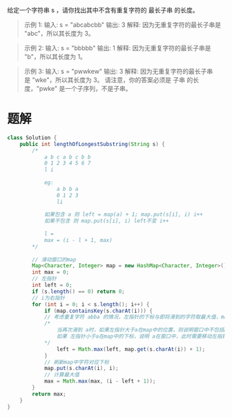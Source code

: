 给定一个字符串 s ，请你找出其中不含有重复字符的 最长子串 的长度。

>示例 1:
>输入: s = "abcabcbb"
>输出: 3 
>解释: 因为无重复字符的最长子串是 "abc"，所以其长度为 3。

>示例 2:
>输入: s = "bbbbb"
>输出: 1
>解释: 因为无重复字符的最长子串是 "b"，所以其长度为 1。

>示例 3:
>输入: s = "pwwkew"
>输出: 3
>解释: 因为无重复字符的最长子串是 "wke"，所以其长度为 3。
>请注意，你的答案必须是 子串 的长度，"pwke" 是一个子序列，不是子串。   

# 题解
```java
class Solution {
	public int lengthOfLongestSubstring(String s) {
		/*			
			a b c a b c b b
			0 1 2 3 4 5 6 7
			l i
			
			eg:
				a b b a
				0 1 2 3
				li
			
			如果包含 a 则 left = map(a) + 1; map.put(s[i], i) i++
			如果不包含 则 map.put(s[i], i) left不变 i++
			
			l =
			max = (i - l + 1, max)
		*/
		
		// 滑动窗口的map
		Map<Character, Integer> map = new HashMap<Character, Integer>();
		int max = 0;
		// 左指针
		int left = 0;
		if (s.length() == 0) return 0;
		// i为右指针	
		for (int i = 0; i < s.length(); i++) {
			if (map.containsKey(s.charAt(i))) {			
			// 考虑重复字符 abba 的情况，左指针的下标与即将滑到的字符取最大值，map中包含第一个a，当滑到第二个a时，			
			/*
				当再次滑到 a时，如果左指针大于a在map中的位置，则说明窗口中不包括a，此时只需要右指针++即可，
				如果 左指针小于a在map中的下标，说明 a在窗口中，此时需要移动左指针到 a的位置下标加1.这样就校验了每一个窗口滑过的元素
			*/
				left = Math.max(left, map.get(s.charAt(i)) + 1);
			}
			// 刷新map中字符对应下标			
			map.put(s.charAt(i), i);			
			// 计算最大值		
			max = Math.max(max, (i - left + 1));
		}
		return max;
	}
}
```
